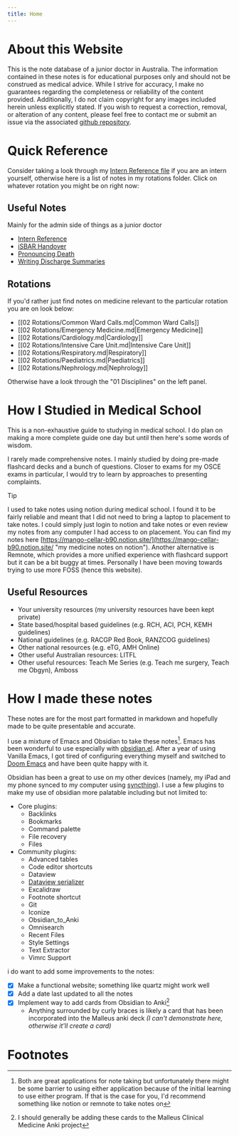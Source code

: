 ```yaml
---
title: Home
---
```

# About this Website
This is the note database of a junior doctor in Australia. The information contained in these notes is for educational purposes only and should not be construed as medical advice. While I strive for accuracy, I make no guarantees regarding the completeness or reliability of the content provided. Additionally, I do not claim copyright for any images included herein unless explicitly stated. If you wish to request a correction, removal, or alteration of any content, please feel free to contact me or submit an issue via the associated [github repository](https://github.com/Sabicool/Medicine).
# Quick Reference
Consider taking a look through my [Intern Reference file](00%20Reference/Junior%20Doctor/Intern%20Reference.md) if you are an intern yourself, otherwise here is a list of notes in my rotations folder. Click on whatever rotation you might be on right now:
## Useful Notes
Mainly for the admin side of things as a junior doctor
- [Intern Reference](00%20Reference/Junior%20Doctor/Intern%20Reference.md)
- [iSBAR Handover](00%20Reference/Clinical/iSBAR%20Handover.md)
- [Pronouncing Death](00%20Reference/Clinical/Pronouncing%20Death.md)
- [Writing Discharge Summaries](00%20Reference/Administrative/Writing%20Discharge%20Summaries.md)
## Rotations
If you'd rather just find notes on medicine relevant to the particular rotation you are on look below:
<!-- QueryToSerialize: LIST FROM "02 Rotations" -->
<!-- SerializedQuery: LIST FROM "02 Rotations" -->
- [[02 Rotations/Common Ward Calls.md|Common Ward Calls]]
- [[02 Rotations/Emergency Medicine.md|Emergency Medicine]]
- [[02 Rotations/Cardiology.md|Cardiology]]
- [[02 Rotations/Intensive Care Unit.md|Intensive Care Unit]]
- [[02 Rotations/Respiratory.md|Respiratory]]
- [[02 Rotations/Paediatrics.md|Paediatrics]]
- [[02 Rotations/Nephrology.md|Nephrology]]
<!-- SerializedQuery END -->

Otherwise have a look through the "01 Disciplines" on the left panel.
# How I Studied in Medical School
This is a non-exhaustive guide to studying in medical school. I do plan on making a more complete guide one day but until then here's some words of wisdom.

I rarely made comprehensive notes. I mainly studied by doing pre-made flashcard decks and a bunch of questions. Closer to exams for my OSCE exams in particular, I would try to learn by approaches to presenting complaints.

> [!TIP] 
> I used to take notes using notion during medical school. I found it to be fairly reliable and meant that I did not need to bring a laptop to placement to take notes. I could simply just login to notion and take notes or even review my notes from any computer I had access to on placement. You can find my notes here [https://mango-cellar-b90.notion.site/](https://mango-cellar-b90.notion.site/ "my medicine notes on notion"). Another alternative is Remnote, which provides a more unified experience with flashcard support but it can be a bit buggy at times. Personally I have been moving towards trying to use more FOSS (hence this website).

## Useful Resources
- Your university resources (my university resources have been kept private)
- State based/hospital based guidelines (e.g. RCH, ACI, PCH, KEMH guidelines) 
- National guidelines (e.g. RACGP Red Book, RANZCOG guidelines)
- Other national resources (e.g. eTG, AMH Online)
- Other useful Australian resources: LITFL
- Other useful resources: Teach Me Series (e.g. Teach me surgery, Teach me Obgyn), Amboss
# How I made these notes
These notes are for the most part formatted in markdown and hopefully made to be quite presentable and accurate.

I use a mixture of Emacs and Obsidian to take these notes[^1]. Emacs has been wonderful to use especially with [obsidian.el](https://github.com/licht1stein/obsidian.el). After a year of using Vanilla Emacs, I got tired of configuring everything myself and switched to [Doom Emacs](https://github.com/doomemacs/doomemacs) and have been quite happy with it.

Obsidian has been a great to use on my other devices (namely, my iPad and my phone synced to my computer using [syncthing](https://syncthing.net/)). I use a few plugins to make my use of obsidian more palatable including but not limited to:
- Core plugins:
    - Backlinks
    - Bookmarks
    - Command palette
    - File recovery
    - Files
- Community plugins:
    - Advanced tables
    - Code editor shortcuts
    - Dataview
    - [Dataview serializer](https://github.com/dsebastien/obsidian-dataview-serializer)
    - Excalidraw
    - Footnote shortcut
    - Git
    - Iconize 
    - Obsidian_to_Anki
    - Omnisearch
    - Recent Files
    - Style Settings
    - Text Extractor
    - Vimrc Support

i do want to add some improvements to the notes:

- [x] Make a functional website; something like quartz might work well
- [x] Add a date last updated to all the notes
- [x] Implement way to add cards from Obsidian to Anki[^2]
    - Anything surrounded by curly braces is likely a card that has been incorporated into the Malleus anki deck *(I can't demonstrate here, otherwise it'll create a card)*
# Footnotes

[^1]: Both are great applications for note taking but unfortunately there might be some barrier to using either application because of the initial learning to use either program. If that is the case for you, I'd recommend something like notion or remnote to take notes on
[^2]: I should generally be adding these cards to the Malleus Clinical Medicine Anki project
